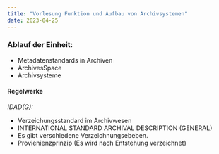 ```yaml
---
title: "Vorlesung Funktion und Aufbau von Archivsystemen"
date: 2023-04-25
---
```


### Ablauf der Einheit:
-	Metadatenstandards in Archiven
-	ArchivesSpace
-	Archivsysteme

#### Regelwerke 
*IDAD(G):* 
 - Verzeichungsstandard im Archivwesen
 - INTERNATIONAL STANDARD ARCHIVAL DESCRIPTION (GENERAL) 
 - Es gibt verschiedene Verzeichnungsebeben. 
 - Provienienzprinzip (Es wird nach Entstehung verzeichnet)

